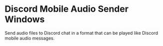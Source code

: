 # Discord Mobile Audio Sender Windows
 Send audio files to Discord chat in a format that can be played like Discord mobile audio messages.
